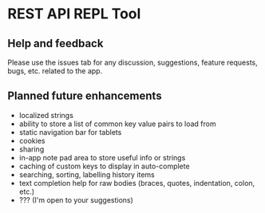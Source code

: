 # REST API REPL Tool

## Help and feedback
Please use the issues tab for any discussion, suggestions, feature requests, bugs, etc. related to the app.

## Planned future enhancements
- localized strings
- ability to store a list of common key value pairs to load from
- static navigation bar for tablets
- cookies
- sharing
- in-app note pad area to store useful info or strings
- caching of custom keys to display in auto-complete
- searching, sorting, labelling history items
- text completion help for raw bodies (braces, quotes, indentation, colon, etc.)
- ??? (I'm open to your suggestions)

